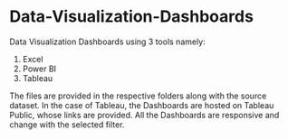 # Data-Visualization-Dashboards

Data Visualization Dashboards using 3 tools namely:

  1. Excel
  2. Power BI
  3. Tableau

The files are provided in the respective folders along with the source dataset. In the case of Tableau, the Dashboards are hosted on Tableau Public, whose links are provided. All the Dashboards are responsive and change with the selected filter.

